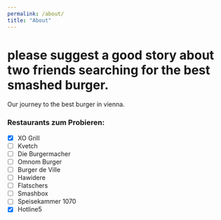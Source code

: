 ```yaml
---
permalink: /about/
title: "About"
---
```


# please suggest a good story about two friends searching for the best smashed burger.

Our journey to the best burger in vienna.

### Restaurants zum Probieren:

- [x] XO Grill
- [ ] Kvetch
- [ ] Die Burgermacher
- [ ] Omnom Burger
- [ ] Burger de Ville
- [ ] Hawidere
- [ ] Flatschers
- [ ] Smashbox
- [ ] Speisekammer 1070
- [x] Hotline5 